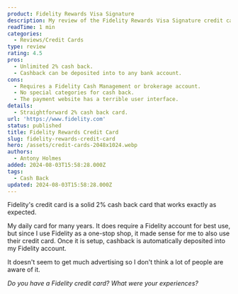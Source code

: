 ```yaml
---
product: Fidelity Rewards Visa Signature
description: My review of the Fidelity Rewards Visa Signature credit card.
readTime: 1 min
categories:
  - Reviews/Credit Cards
type: review
rating: 4.5
pros:
  - Unlimited 2% cash back.
  - Cashback can be deposited into to any bank account.
cons:
  - Requires a Fidelity Cash Management or brokerage account.
  - No special categories for cash back.
  - The payment website has a terrible user interface.
details:
  - Straightforward 2% cash back card.
url: 'https://www.fidelity.com'
status: published
title: Fidelity Rewards Credit Card
slug: fidelity-rewards-credit-card
hero: /assets/credit-cards-2048x1024.webp
authors:
  - Antony Holmes
added: 2024-08-03T15:58:28.000Z
tags:
  - Cash Back
updated: 2024-08-03T15:58:28.000Z
---
```


Fidelity's credit card is a solid 2% cash back card that works exactly as expected.

<!-- end -->

My daily card for many years. It does require a Fidelity account for best use, but since I use Fidelity as a one-stop shop, it made sense for me to also use their credit card. Once it is setup, cashback is automatically deposited into my Fidelity account.

It doesn't seem to get much advertising so I don't think a lot of people are aware of it.

*Do you have a Fidelity credit card? What were your experiences?*
